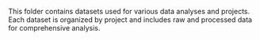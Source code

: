 This folder contains datasets used for various data analyses and projects. Each dataset is organized by project and includes raw and processed data for comprehensive analysis.
